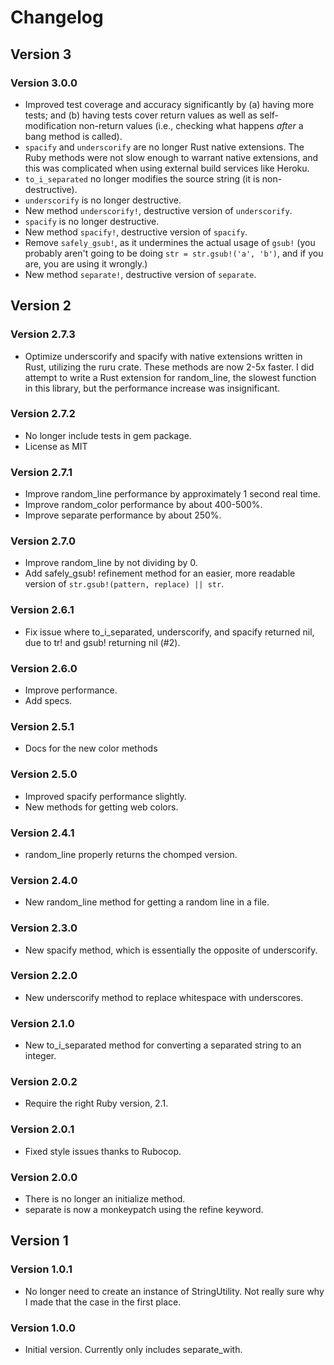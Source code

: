 # Changelog
## Version 3
### Version 3.0.0
* Improved test coverage and accuracy significantly by (a) having more tests; and (b) having tests cover return values as well as self-modification non-return values (i.e., checking what happens *after* a bang method is called).
* `spacify` and `underscorify` are no longer Rust native extensions. The Ruby methods were not slow enough to warrant native extensions, and this was complicated when using external build services like Heroku.
* `to_i_separated` no longer modifies the source string (it is non-destructive).
* `underscorify` is no longer destructive.
* New method `underscorify!`, destructive version of `underscorify`.
* `spacify` is no longer destructive.
* New method `spacify!`, destructive version of `spacify`.
* Remove `safely_gsub!`, as it undermines the actual usage of `gsub!` (you probably aren't going to be doing `str = str.gsub!('a', 'b')`, and if you are, you are using it wrongly.)
* New method `separate!`, destructive version of `separate`.

## Version 2
### Version 2.7.3
* Optimize underscorify and spacify with native extensions written in Rust, utilizing the ruru crate. These methods are now 2-5x faster. I did attempt to write a Rust extension for random_line, the slowest function in this library, but the performance increase was insignificant.

### Version 2.7.2
* No longer include tests in gem package.
* License as MIT

### Version 2.7.1
* Improve random_line performance by approximately 1 second real time.
* Improve random_color performance by about 400-500%.
* Improve separate performance by about 250%.

### Version 2.7.0
* Improve random_line by not dividing by 0.
* Add safely_gsub! refinement method for an easier, more readable version of `str.gsub!(pattern, replace) || str`.

### Version 2.6.1
* Fix issue where to_i_separated, underscorify, and spacify returned nil, due to tr! and gsub! returning nil (#2).

### Version 2.6.0
* Improve performance.
* Add specs.

### Version 2.5.1
* Docs for the new color methods

### Version 2.5.0
* Improved spacify performance slightly.
* New methods for getting web colors.

### Version 2.4.1
* random_line properly returns the chomped version.

### Version 2.4.0
* New random_line method for getting a random line in a file.

### Version 2.3.0
* New spacify method, which is essentially the opposite of underscorify.

### Version 2.2.0
* New underscorify method to replace whitespace with underscores.

### Version 2.1.0
* New to_i_separated method for converting a separated string to an integer.

### Version 2.0.2
* Require the right Ruby version, 2.1.

### Version 2.0.1
* Fixed style issues thanks to Rubocop.

### Version 2.0.0
* There is no longer an initialize method.
* separate is now a monkeypatch using the refine keyword.

## Version 1
### Version 1.0.1
* No longer need to create an instance of StringUtility. Not really sure why I made that the case in the first place.
### Version 1.0.0
* Initial version. Currently only includes separate_with.
